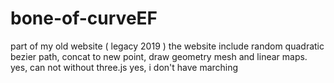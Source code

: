 # bone-of-curveEF
part of my old website ( legacy 2019 ) the website include random quadratic bezier path, concat to new point, draw geometry mesh and linear maps. yes, can not without three.js yes, i don't have marching
